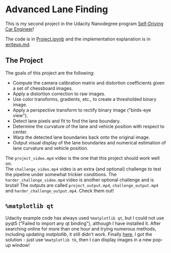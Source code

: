 # Advanced Lane Finding

This is my second project in the Udacity Nanodegree program [Self-Driving Car Engineer](https://www.udacity.com/course/self-driving-car-engineer-nanodegree--nd013)!

The code is in [Project.ipynb](https://github.com/dingchen-github/AdvancedLaneLines/blob/master/Project.ipynb) and the implementation explanation is in [writeup.md](https://github.com/dingchen-github/AdvancedLaneLines/blob/master/writeup_template.md).


The Project
---

The goals of this project are the following:

* Compute the camera calibration matrix and distortion coefficients given a set of chessboard images.
* Apply a distortion correction to raw images.
* Use color transforms, gradients, etc., to create a thresholded binary image.
* Apply a perspective transform to rectify binary image ("birds-eye view").
* Detect lane pixels and fit to find the lane boundary.
* Determine the curvature of the lane and vehicle position with respect to center.
* Warp the detected lane boundaries back onto the original image.
* Output visual display of the lane boundaries and numerical estimation of lane curvature and vehicle position.

The `project_video.mp4` video is the one that this project should work well on.  
The `challenge_video.mp4` video is an extra (and optional) challenge to test the pipeline under somewhat trickier conditions.
The `harder_challenge_video.mp4` video is another optional challenge and is brutal!
The outputs are called `project_output.mp4`, `challenge_output.mp4` and `harder_challenge_output.mp4`. Check them out!

## `%matplotlib qt`

Udacity example code has always used `%matplotlib qt`, but I could not use pyqt5 ("Failed to import any qt binding"), although I have installed it. After searching online for more than one hour and trying numerous methods, including updating *matplotlib*, it still didn't work. Finally [here](https://stackoverflow.com/questions/41046299/pop-up-plots-using-python-jupyter-notebook), I got the solution - just use `%matplotlib tk`, then I can display images in a new pop-up window!
